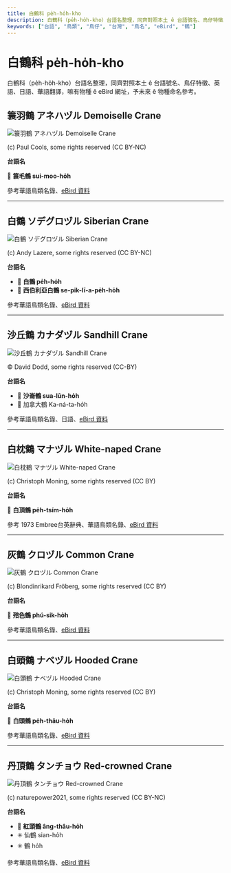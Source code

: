```yaml
---
title: 白鶴科 pe̍h-ho̍h-kho
description: 白鶴科（pe̍h-ho̍h-kho）台語名整理，同齊對照本土 ê 台語號名、鳥仔特徵、英語、日語、華語翻譯，嘛有物種 ê eBird 網址，予未來 ê 物種命名參考。
keywords: ["台語", "鳥類", "鳥仔", "台灣", "鳥名", "eBird", "鶴"]
---
```


# 白鶴科 pe̍h-ho̍h-kho

白鶴科（pe̍h-ho̍h-kho）台語名整理，同齊對照本土 ê 台語號名、鳥仔特徵、英語、日語、華語翻譯，嘛有物種 ê eBird 網址，予未來 ê 物種命名參考。

## 簑羽鶴 アネハヅル Demoiselle Crane

![簑羽鶴 アネハヅル Demoiselle Crane](https://inaturalist-open-data.s3.amazonaws.com/photos/1961995/medium.jpg)

(c) Paul Cools, some rights reserved (CC BY-NC)

**台語名**

🎯 **簑毛鶴 sui-moo-ho̍h**

參考華語鳥類名錄、[eBird 資料](https://ebird.org/species/demcra1)

---

## 白鶴 ソデグロヅル Siberian Crane

![白鶴 ソデグロヅル Siberian Crane](https://inaturalist-open-data.s3.amazonaws.com/photos/42649395/medium.jpg)

(c) Andy Lazere, some rights reserved (CC BY-NC)

**台語名**

- 🎯 **白鶴 pe̍h-ho̍h**
- 🎯 **西伯利亞白鶴 se-pik-lī-a-pe̍h-ho̍h**

參考華語鳥類名錄、[eBird 資料](https://ebird.org/species/sibcra1)

---

## 沙丘鶴 カナダヅル Sandhill Crane

![沙丘鶴 カナダヅル Sandhill Crane](https://inaturalist-open-data.s3.amazonaws.com/photos/457771628/medium.jpeg)

© David Dodd, some rights reserved (CC-BY)

**台語名**

- 🎯 **沙崙鶴 sua-lūn-ho̍h**
- 🎯 加拿大鶴 Ka-ná-ta-ho̍h

參考華語鳥類名錄、日語、[eBird 資料](https://ebird.org/species/sancra)

---

## 白枕鶴 マナヅル White-naped Crane

![白枕鶴 マナヅル White-naped Crane](https://inaturalist-open-data.s3.amazonaws.com/photos/102488482/medium.jpeg)

(c) Christoph Moning, some rights reserved (CC BY)

**台語名**

🎯 **白頂鶴 pe̍h-tsím-ho̍h**

參考 1973 Embree台英辭典、華語鳥類名錄、[eBird 資料](https://ebird.org/species/whncra1)

---

## 灰鶴 クロヅル Common Crane

![灰鶴 クロヅル Common Crane](https://inaturalist-open-data.s3.amazonaws.com/photos/187719701/medium.jpg)

(c) Blondinrikard Fröberg, some rights reserved (CC BY)

**台語名**

🎯 **殕色鶴 phú-sik-ho̍h**

參考華語鳥類名錄、[eBird 資料](https://ebird.org/species/comcra)

---

## 白頭鶴 ナベヅル Hooded Crane

![白頭鶴 ナベヅル Hooded Crane](https://inaturalist-open-data.s3.amazonaws.com/photos/102489261/medium.jpeg)

(c) Christoph Moning, some rights reserved (CC BY)

**台語名**

🎯 **白頭鶴 pe̍h-thâu-ho̍h**

參考華語鳥類名錄、[eBird 資料](https://ebird.org/species/hoocra1)

---

## 丹頂鶴 タンチョウ Red-crowned Crane

![丹頂鶴 タンチョウ Red-crowned Crane](https://inaturalist-open-data.s3.amazonaws.com/photos/122932380/medium.jpg)

(c) naturepower2021, some rights reserved (CC BY-NC)

**台語名**

- 🎯 **紅頭鶴 âng-thâu-ho̍h**
- ✳️ 仙鶴 sian-ho̍h
- ✳️ 鶴 ho̍h

參考華語鳥類名錄、[eBird 資料](https://ebird.org/species/reccra1)
